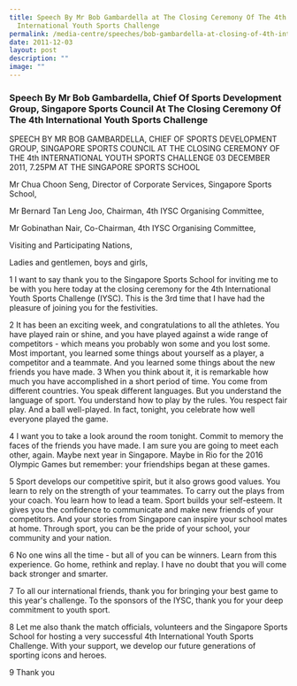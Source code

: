 ```yaml
---
title: Speech By Mr Bob Gambardella at The Closing Ceremony Of The 4th
  International Youth Sports Challenge
permalink: /media-centre/speeches/bob-gambardella-at-closing-of-4th-international-youth-sports-challenge/
date: 2011-12-03
layout: post
description: ""
image: ""
---
```

### **Speech By Mr Bob Gambardella, Chief Of Sports Development Group, Singapore Sports Council At The Closing Ceremony Of The 4th International Youth Sports Challenge**

SPEECH BY MR BOB GAMBARDELLA, CHIEF OF SPORTS DEVELOPMENT GROUP, SINGAPORE SPORTS COUNCIL AT THE CLOSING CEREMONY OF THE 4th INTERNATIONAL YOUTH SPORTS CHALLENGE
03 DECEMBER 2011, 7.25PM AT THE SINGAPORE SPORTS SCHOOL

Mr Chua Choon Seng, Director of Corporate Services, Singapore Sports School,

Mr Bernard Tan Leng Joo, Chairman, 4th IYSC Organising Committee,

Mr Gobinathan Nair, Co-Chairman, 4th IYSC Organising Committee,

Visiting and Participating Nations,

Ladies and gentlemen, boys and girls,

1 I want to say thank you to the Singapore Sports School for inviting me to be with you here today at the closing ceremony for the 4th International Youth Sports Challenge (IYSC). This is the 3rd time that I have had the pleasure of joining you for the festivities.

2 It has been an exciting week, and congratulations to all the athletes. You have played rain or shine, and you have played against a wide range of competitors - which means you probably won some and you lost some. Most important, you learned some things about yourself as a player, a competitor and a teammate. And you learned some things about the new friends you have made.
3 When you think about it, it is remarkable how much you have accomplished in a short period of time. You come from different countries. You speak different languages. But you understand the language of sport. You understand how to play by the rules. You respect fair play. And a ball well-played. In fact, tonight, you celebrate how well everyone played the game.

4 I want you to take a look around the room tonight. Commit to memory the faces of the friends you have made. I am sure you are going to meet each other, again. Maybe next year in Singapore. Maybe in Rio for the 2016 Olympic Games but remember: your friendships began at these games.

5 Sport develops our competitive spirit, but it also grows good values. You learn to rely on the strength of your teammates. To carry out the plays from your coach. You learn how to lead a team. Sport builds your self-esteem. It gives you the confidence to communicate and make new friends of your competitors. And your stories from Singapore can inspire your school mates at home. Through sport, you can be the pride of your school, your community and your nation.

6 No one wins all the time - but all of you can be winners. Learn from this experience. Go home, rethink and replay. I have no doubt that you will come back stronger and smarter.

7 To all our international friends, thank you for bringing your best game to this year's challenge. To the sponsors of the IYSC, thank you for your deep commitment to youth sport.

8 Let me also thank the match officials, volunteers and the Singapore Sports School for hosting a very successful 4th International Youth Sports Challenge. With your support, we develop our future generations of sporting icons and heroes.

9 Thank you